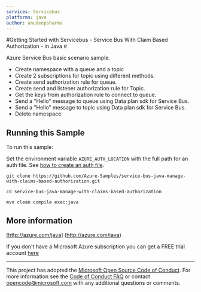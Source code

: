 ```yaml
---
services: Servicebus
platforms: java
author: anudeepsharma
---
```


#Getting Started with Servicebus - Service Bus With Claim Based Authorization - in Java #


  Azure Service Bus basic scenario sample.
  - Create namespace with a queue and a topic
  - Create 2 subscriptions for topic using different methods.
  - Create send authorization rule for queue.
  - Create send and listener authorization rule for Topic.
  - Get the keys from authorization rule to connect to queue.
  - Send a "Hello" message to queue using Data plan sdk for Service Bus.
  - Send a "Hello" message to topic using Data plan sdk for Service Bus.
  - Delete namespace
 

## Running this Sample ##

To run this sample:

Set the environment variable `AZURE_AUTH_LOCATION` with the full path for an auth file. See [how to create an auth file](https://github.com/Azure/azure-sdk-for-java/blob/master/AUTH.md).

    git clone https://github.com/Azure-Samples/service-bus-java-manage-with-claims-based-authorization.git

    cd service-bus-java-manage-with-claims-based-authorization

    mvn clean compile exec:java

## More information ##

[http://azure.com/java] (http://azure.com/java)

If you don't have a Microsoft Azure subscription you can get a FREE trial account [here](http://go.microsoft.com/fwlink/?LinkId=330212)

---

This project has adopted the [Microsoft Open Source Code of Conduct](https://opensource.microsoft.com/codeofconduct/). For more information see the [Code of Conduct FAQ](https://opensource.microsoft.com/codeofconduct/faq/) or contact [opencode@microsoft.com](mailto:opencode@microsoft.com) with any additional questions or comments.